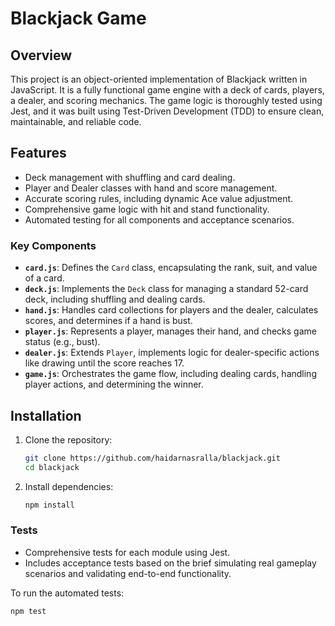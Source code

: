 # Blackjack Game

## Overview

This project is an object-oriented implementation of Blackjack written in JavaScript. It is a fully functional game engine with a deck of cards, players, a dealer, and scoring mechanics. The game logic is thoroughly tested using Jest, and it was built using Test-Driven Development (TDD) to ensure clean, maintainable, and reliable code.

## Features

- Deck management with shuffling and card dealing.
- Player and Dealer classes with hand and score management.
- Accurate scoring rules, including dynamic Ace value adjustment.
- Comprehensive game logic with hit and stand functionality.
- Automated testing for all components and acceptance scenarios.

### Key Components

- **`card.js`**: Defines the `Card` class, encapsulating the rank, suit, and value of a card.
- **`deck.js`**: Implements the `Deck` class for managing a standard 52-card deck, including shuffling and dealing cards.
- **`hand.js`**: Handles card collections for players and the dealer, calculates scores, and determines if a hand is bust.
- **`player.js`**: Represents a player, manages their hand, and checks game status (e.g., bust).
- **`dealer.js`**: Extends `Player`, implements logic for dealer-specific actions like drawing until the score reaches 17.
- **`game.js`**: Orchestrates the game flow, including dealing cards, handling player actions, and determining the winner.

## Installation

1. Clone the repository:

   ```bash
   git clone https://github.com/haidarnasralla/blackjack.git
   cd blackjack
   ```

2. Install dependencies:

   ```bash
   npm install
   ```

### Tests

- Comprehensive tests for each module using Jest.
- Includes acceptance tests based on the brief simulating real gameplay scenarios and validating end-to-end functionality.

To run the automated tests:

```bash
npm test
```
